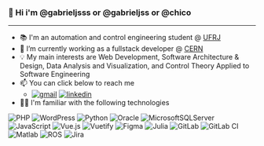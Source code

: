 ### 👋 Hi i'm @gabrieljsss or @gabrieljss or @chico #####
____
- 📚 I'm an automation and control engineering student @ [UFRJ](https://ufrj.br/)
- 🌱 I’m currently working as a fullstack developer @ [CERN](https://www.home.cern/)
- 💡 My main interests are Web Development, Software Architecture & Design, Data Analysis and Visualization, and Control Theory Applied to Software Engineering
- 📫 You can click below to reach me
  - [![gmail](https://img.shields.io/badge/Gmail-D14836?style=for-the-badge&logo=gmail&logoColor=white)](mailto:99gabrieljss@gmail.com) [![linkedin](https://img.shields.io/badge/linkedin-%230077B5.svg?style=for-the-badge&logo=linkedin&logoColor=white)](https://www.linkedin.com/in/gabriel-souza-e-silva-503801140/)
- 👨‍💻 I'm familiar with the following technologies

![PHP](https://img.shields.io/badge/php-%23777BB4.svg?style=for-the-badge&logo=php&logoColor=white)
![WordPress](https://img.shields.io/badge/WordPress-%23117AC9.svg?style=for-the-badge&logo=WordPress&logoColor=white)
![Python](https://img.shields.io/badge/python-3670A0?style=for-the-badge&logo=python&logoColor=ffdd54)
![Oracle](https://img.shields.io/badge/Oracle-F80000?style=for-the-badge&logo=oracle&logoColor=white)
![MicrosoftSQLServer](https://img.shields.io/badge/Microsoft%20SQL%20Sever-CC2927?style=for-the-badge&logo=microsoft%20sql%20server&logoColor=white)
![JavaScript](https://img.shields.io/badge/javascript-%23323330.svg?style=for-the-badge&logo=javascript&logoColor=%23F7DF1E)
![Vue.js](https://img.shields.io/badge/vuejs-%2335495e.svg?style=for-the-badge&logo=vuedotjs&logoColor=%234FC08D)
![Vuetify](https://img.shields.io/badge/Vuetify-1867C0?style=for-the-badge&logo=vuetify&logoColor=AEDDFF)
![Figma](https://img.shields.io/badge/figma-%23F24E1E.svg?style=for-the-badge&logo=figma&logoColor=white)
![Julia](https://img.shields.io/badge/-Julia-9558B2?style=for-the-badge&logo=julia&logoColor=white)
![GitLab](https://img.shields.io/badge/gitlab-%23181717.svg?style=for-the-badge&logo=gitlab&logoColor=white)
![GitLab CI](https://img.shields.io/badge/gitlab%20ci-%23181717.svg?style=for-the-badge&logo=gitlab&logoColor=white)
![Matlab](https://i.ibb.co/KbcjT6t/Matlab.jpg)
![ROS](https://img.shields.io/badge/ros-%230A0FF9.svg?style=for-the-badge&logo=ros&logoColor=white)
![Jira](https://img.shields.io/badge/jira-%230A0FFF.svg?style=for-the-badge&logo=jira&logoColor=white)



<!---
Gabrieljsss/Gabrieljsss is a ✨ special ✨ repository because its `README.md` (this file) appears on your GitHub profile.
You can click the Preview link to take a look at your changes.
--->
